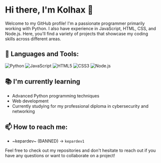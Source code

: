 # Hi there, I'm Kolhax 👋

Welcome to my GitHub profile! I'm a passionate programmer primarily working with Python. I also have experience in JavaScript, HTML, CSS, and Node.js. Here, you'll find a variety of projects that showcase my coding skills across different areas.

## 🧰 Languages and Tools:

![Python](https://img.shields.io/badge/-Python-3776AB?style=flat-square&logo=Python&logoColor=white)
![JavaScript](https://img.shields.io/badge/-JavaScript-F7DF1E?style=flat-square&logo=JavaScript&logoColor=black)
![HTML5](https://img.shields.io/badge/-HTML5-E34F26?style=flat-square&logo=HTML5&logoColor=white)
![CSS3](https://img.shields.io/badge/-CSS3-1572B6?style=flat-square&logo=CSS3&logoColor=white)
![Node.js](https://img.shields.io/badge/-Node.js-339933?style=flat-square&logo=Nodedotjs&logoColor=white)

## 📚 I'm currently learning

- Advanced Python programming techniques
- Web development
- Currently studying for my professional diploma in cybersecurity and networking

## 📫 How to reach me:

- ~kepardev~ (BANNED) -> `kepardev1`

Feel free to check out my repositories and don't hesitate to reach out if you have any questions or want to collaborate on a project!
